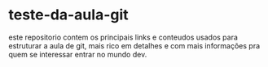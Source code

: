 # teste-da-aula-git
este repositorio contem os principais links e conteudos usados para estruturar a aula de git, mais rico em detalhes e com mais informações pra quem se interessar entrar no mundo dev.
